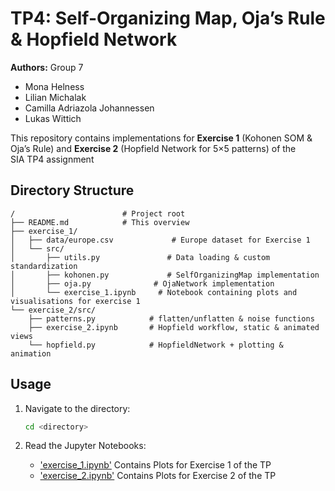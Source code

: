 # TP4: Self-Organizing Map, Oja’s Rule & Hopfield Network
**Authors:** Group 7 
- Mona Helness
- Lilian Michalak
- Camilla Adriazola Johannessen
- Lukas Wittich

This repository contains implementations for **Exercise 1** (Kohonen SOM & Oja’s Rule) and **Exercise 2** (Hopfield Network for 5×5 patterns) of the SIA TP4 assignment

## Directory Structure

```
/                        # Project root
├── README.md            # This overview
├── exercise_1/
│   ├── data/europe.csv             # Europe dataset for Exercise 1
│   └── src/
│       ├── utils.py               # Data loading & custom standardization
│       ├── kohonen.py             # SelfOrganizingMap implementation
│       ├── oja.py              # OjaNetwork implementation
│       └── exercise_1.ipynb     # Notebook containing plots and visualisations for exercise 1
└── exercise_2/src/
    ├── patterns.py            # flatten/unflatten & noise functions
    ├── exercise_2.ipynb       # Hopfield workflow, static & animated views
    └── hopfield.py            # HopfieldNetwork + plotting & animation

```


## Usage

1. Navigate to the directory:
    ```bash
    cd <directory>
    ```

2. Read the Jupyter Notebooks:
    - ['exercise_1.ipynb'](exercise_1/src/exercise_1.ipynb)
    Contains Plots for Exercise 1 of the TP
    - ['exercise_2.ipynb'](exercise_2/src/exercise_2.ipynb)
    Contains Plots for Exercise 2 of the TP
